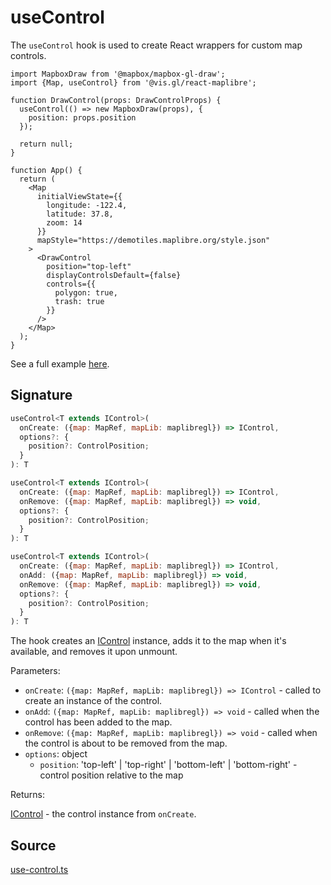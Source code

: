 # useControl

The `useControl` hook is used to create React wrappers for custom map controls.

```tsx
import MapboxDraw from '@mapbox/mapbox-gl-draw';
import {Map, useControl} from '@vis.gl/react-maplibre';

function DrawControl(props: DrawControlProps) {
  useControl(() => new MapboxDraw(props), {
    position: props.position
  });

  return null;
}

function App() {
  return (
    <Map
      initialViewState={{
        longitude: -122.4,
        latitude: 37.8,
        zoom: 14
      }}
      mapStyle="https://demotiles.maplibre.org/style.json"
    >
      <DrawControl
        position="top-left"
        displayControlsDefault={false}
        controls={{
          polygon: true,
          trash: true
        }}
      />
    </Map>
  );
}
```

See a full example [here](/examples/draw-polygon).

## Signature

```js
useControl<T extends IControl>(
  onCreate: ({map: MapRef, mapLib: maplibregl}) => IControl,
  options?: {
    position?: ControlPosition;
  }
): T

useControl<T extends IControl>(
  onCreate: ({map: MapRef, mapLib: maplibregl}) => IControl,
  onRemove: ({map: MapRef, mapLib: maplibregl}) => void,
  options?: {
    position?: ControlPosition;
  }
): T

useControl<T extends IControl>(
  onCreate: ({map: MapRef, mapLib: maplibregl}) => IControl,
  onAdd: ({map: MapRef, mapLib: maplibregl}) => void,
  onRemove: ({map: MapRef, mapLib: maplibregl}) => void,
  options?: {
    position?: ControlPosition;
  }
): T
```

The hook creates an [IControl](https://maplibre.org/maplibre-gl-js/docs/API/interfaces/IControl/) instance, adds it to the map when it's available, and removes it upon unmount.

Parameters:

- `onCreate`: `({map: MapRef, mapLib: maplibregl}) => IControl` - called to create an instance of the control.
- `onAdd`: `({map: MapRef, mapLib: maplibregl}) => void` - called when the control has been added to the map.
- `onRemove`: `({map: MapRef, mapLib: maplibregl}) => void` - called when the control is about to be removed from the map.
- `options`: object
  + `position`: 'top-left' | 'top-right' | 'bottom-left' | 'bottom-right' - control position relative to the map

Returns:

[IControl](./types.md#icontrol) - the control instance from `onCreate`.


## Source

[use-control.ts](https://github.com/visgl/react-maplibre/tree/1.0-release/src/components/use-control.ts)
